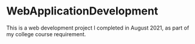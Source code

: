 # WebApplicationDevelopment

This is a web development project I completed in August 2021, as part of my college course requirement.
